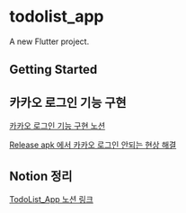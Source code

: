 # todolist_app

A new Flutter project.

## Getting Started

## 카카오 로그인 기능 구현 
[카카오 로그인 기능 구현 노션](https://www.notion.so/Oauth2-_flutter-69766c857d7947488a968c5c77604f2f)


[Release apk 에서 카카오 로그인 안되는 현상 해결](https://www.notion.so/Release-APK-_flutter-e663d18ca3294c1ab693c168a8617a4e)
## Notion 정리 
[TodoList_App 노션 링크](https://www.notion.so/TodoList-612a0adb77fa4ffb8892387619a81495?pvs=4)
